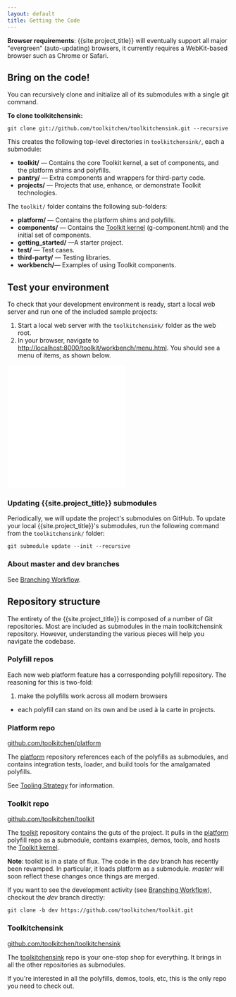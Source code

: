 ```yaml
---
layout: default
title: Getting the Code
---
```


<p class="alert">
  <strong>Browser requirements</strong>: {{site.project_title}} will eventually support all major "evergreen"
(auto-updating) browsers, it currently requires a WebKit-based browser
such as Chrome or Safari.
</p>

## Bring on the code!

You can recursively clone and initialize all of its submodules with a single git command.

**To clone toolkitchensink:**

    git clone git://github.com/toolkitchen/toolkitchensink.git --recursive

This creates the following top-level directories in `toolkitchensink/`,
each a submodule:

-   **toolkit/** — Contains the core Toolkit kernel, a set of components,
    and the platform shims and polyfills.
-   **pantry/** — Extra components and wrappers for third-party code.
-   **projects/** — Projects that use, enhance, or demonstrate Toolkit
    technologies.

The `toolkit/` folder contains the following sub-folders:

-   **platform/** — Contains the platform shims and polyfills.
-   **components/** — Contains the [Toolkit kernel](toolkit-kernel-explainer.html) (g-component.html) and
    the initial set of components.
-   **getting_started/** —A starter project.
-   **test/** — Test cases.
-   **third-party/** — Testing libraries.
-   **workbench/**— Examples of using Toolkit components.

## Test your environment

To check that your development environment is ready, start a local web
server and run one of the included sample projects:

1.  Start a local web server with the `toolkitchensink/` folder as the
    web root.
2.  In your browser, navigate to
    [http://localhost:8000/toolkit/workbench/menu.html](http://localhost:8000/toolkit/workbench/menu.html).
    You should see a menu of items, as shown below.

<iframe src="/toolkitchensink/toolkit/workbench/menu.html" style="width: 270px;height:280px;border:none;"></iframe>

### Updating {{site.project_title}} submodules

Periodically, we will update the project's submodules on GitHub. To
update your local {{site.project_title}}'s submodules, run the following command
from the `toolkitchensink/` folder:

    git submodule update --init --recursive

### About master and dev branches

See [Branching Workflow](branching-strategy.html).


## Repository structure

The entirety of the {{site.project_title}} is composed of a number of Git
repositories. Most are included as submodules in the main toolkitchensink repository.
However, understanding the various pieces will help you navigate the codebase.

### Polyfill repos

Each new web platform feature has a corresponding polyfill repository. The
reasoning for this is two-fold:

1. make the polyfills work across all modern browsers
-  each polyfill can stand on its own and be used à la carte in projects.

### Platform repo

[github.com/toolkitchen/platform](https://github.com/toolkitchen/platform)

The [platform](https://github.com/toolkitchen/platform) repository references each of the polyfills as submodules, and contains integration tests, loader, and build tools for the amalgamated polyfills.

See [Tooling Strategy](tooling-strategy.html) for information.

### Toolkit repo

[github.com/toolkitchen/toolkit](https://github.com/toolkitchen/toolkit)

The [toolkit](https://github.com/toolkitchen/toolkit) repository contains the guts
of the project. It pulls in the [platform](https://github.com/toolkitchen/platform)
polyfill repo as a submodule, contains examples, demos, tools, and hosts the
[Toolkit kernel](toolkit-kernel-explainer.html).

<p class="alert">
  <strong>Note</strong>: toolkit is in a state of flux. The code in the <em>dev</em>
branch has recently been revamped. In particular, it loads platform as a submodule.
<em>master</em> will soon reflect these changes once things are merged.
</p>

If you want to see the development activity (see [Branching Workflow](branching-strategy.html)), checkout the _dev_ branch directly:

    git clone -b dev https://github.com/toolkitchen/toolkit.git

### Toolkitchensink

[github.com/toolkitchen/toolkitchensink](https://github.com/toolkitchen/toolkitchensink)

The [toolkitchensink](https://github.com/toolkitchen/toolkitchensink) repo is your
one-stop shop for everything. It brings in all the other repositories as submodules.

If you're interested in all the polyfills, demos, tools, etc, this is the only
repo you need to check out.
